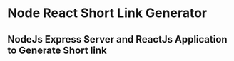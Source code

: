 # Node React Short Link Generator

## NodeJs Express Server and ReactJs Application to Generate Short link
